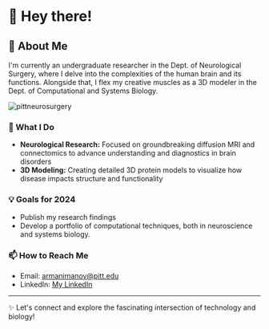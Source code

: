 # 👋 Hey there!

## 🧠 About Me
I'm currently an undergraduate researcher in the Dept. of Neurological Surgery, where I delve into the complexities of the human brain and its functions. Alongside that, I flex my creative muscles as a 3D modeler in the Dept. of Computational and Systems Biology.

![pittneurosurgery](https://github.com/manovarmani/manovarmani/assets/142830163/ccc5d660-bc84-41e0-91e4-1703322cda52)


### 🚀 What I Do
- **Neurological Research:** Focused on groundbreaking diffusion MRI and connectomics to advance understanding and diagnostics in brain disorders
- **3D Modeling:** Creating detailed 3D protein models to visualize how disease impacts structure and functionality

### 💡 Goals for 2024
- Publish my research findings
- Develop a portfolio of computational techniques, both in neuroscience and systems biology.

### 📫 How to Reach Me
- Email: [armanimanov@pitt.edu](mailto:armanimanov@pitt.edu)
- LinkedIn: [My LinkedIn](https://www.linkedin.com/in/armanimanov)

---

✨ Let's connect and explore the fascinating intersection of technology and biology!
